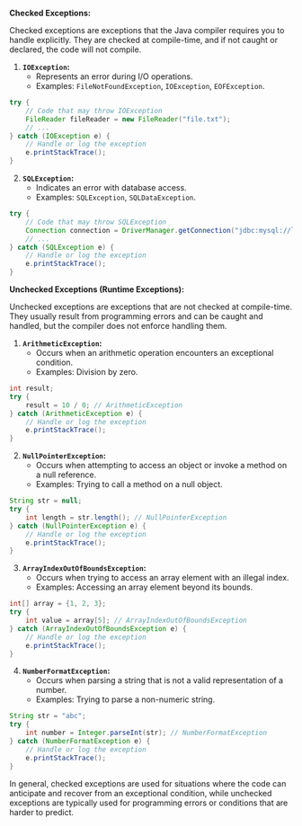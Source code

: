 **Checked Exceptions:**

Checked exceptions are exceptions that the Java compiler requires you to handle explicitly. They are checked at compile-time, and if not caught or declared, the code will not compile.

1. **`IOException`:**
   - Represents an error during I/O operations.
   - Examples: `FileNotFoundException`, `IOException`, `EOFException`.

```java
try {
    // Code that may throw IOException
    FileReader fileReader = new FileReader("file.txt");
    // ...
} catch (IOException e) {
    // Handle or log the exception
    e.printStackTrace();
}
```

2. **`SQLException`:**
   - Indicates an error with database access.
   - Examples: `SQLException`, `SQLDataException`.

```java
try {
    // Code that may throw SQLException
    Connection connection = DriverManager.getConnection("jdbc:mysql://localhost:3306/mydatabase", "user", "password");
    // ...
} catch (SQLException e) {
    // Handle or log the exception
    e.printStackTrace();
}
```

**Unchecked Exceptions (Runtime Exceptions):**

Unchecked exceptions are exceptions that are not checked at compile-time. They usually result from programming errors and can be caught and handled, but the compiler does not enforce handling them.

1. **`ArithmeticException`:**
   - Occurs when an arithmetic operation encounters an exceptional condition.
   - Examples: Division by zero.

```java
int result;
try {
    result = 10 / 0; // ArithmeticException
} catch (ArithmeticException e) {
    // Handle or log the exception
    e.printStackTrace();
}
```

2. **`NullPointerException`:**
   - Occurs when attempting to access an object or invoke a method on a null reference.
   - Examples: Trying to call a method on a null object.

```java
String str = null;
try {
    int length = str.length(); // NullPointerException
} catch (NullPointerException e) {
    // Handle or log the exception
    e.printStackTrace();
}
```

3. **`ArrayIndexOutOfBoundsException`:**
   - Occurs when trying to access an array element with an illegal index.
   - Examples: Accessing an array element beyond its bounds.

```java
int[] array = {1, 2, 3};
try {
    int value = array[5]; // ArrayIndexOutOfBoundsException
} catch (ArrayIndexOutOfBoundsException e) {
    // Handle or log the exception
    e.printStackTrace();
}
```

4. **`NumberFormatException`:**
   - Occurs when parsing a string that is not a valid representation of a number.
   - Examples: Trying to parse a non-numeric string.

```java
String str = "abc";
try {
    int number = Integer.parseInt(str); // NumberFormatException
} catch (NumberFormatException e) {
    // Handle or log the exception
    e.printStackTrace();
}
```

In general, checked exceptions are used for situations where the code can anticipate and recover from an exceptional condition, while unchecked exceptions are typically used for programming errors or conditions that are harder to predict.
